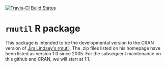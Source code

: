[![Travis-CI Build Status](https://travis-ci.org/swihart/rmutil.svg?branch=master)](https://travis-ci.org/swihart/rmutil)

# `rmutil` R package

This package is intended to be the developmental version to the CRAN version of [Jim Lindsey's rmutil](http://www.commanster.eu/rcode.html).  The .zip files listed on his homepage have been listed as version 1.0 since 2005.  For the subsequent maintenance on this github and CRAN, we will start at 1.1. 

